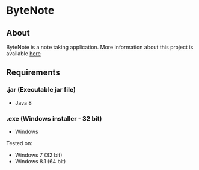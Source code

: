 # ByteNote
## About
ByteNote is a note taking application.
More information about this project is available [here](https://thegreatgeek25.github.io/ByteNote)
## Requirements
### .jar (Executable jar file)
* Java 8 

### .exe (Windows installer - 32 bit)
* Windows

Tested on:
* Windows 7 (32 bit)
* Windows 8.1 (64 bit)
